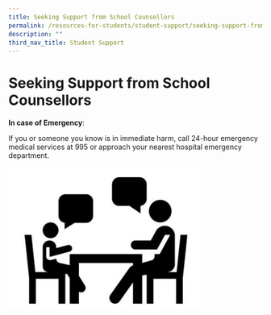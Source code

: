 ```yaml
---
title: Seeking Support from School Counsellors
permalink: /resources-for-students/student-support/seeking-support-from-school-counsellors/permalink/
description: ""
third_nav_title: Student Support
---
```

Seeking Support from School Counsellors
=======================================

**In case of Emergency**:

If you or someone you know is in immediate harm, call 24-hour emergency medical services at 995 or approach your nearest hospital emergency department.

<img src="/images/sc1.jpg" style="width:75%">